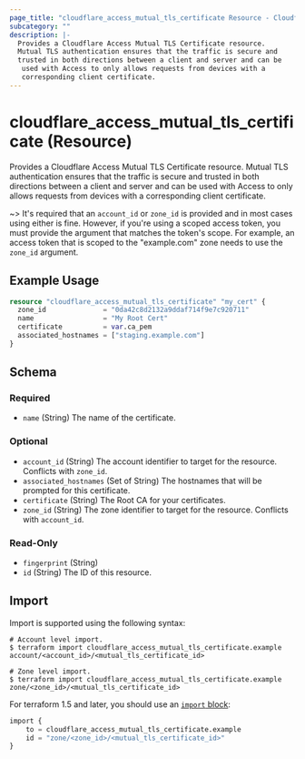 ```yaml
---
page_title: "cloudflare_access_mutual_tls_certificate Resource - Cloudflare"
subcategory: ""
description: |-
  Provides a Cloudflare Access Mutual TLS Certificate resource.
  Mutual TLS authentication ensures that the traffic is secure and
  trusted in both directions between a client and server and can be
   used with Access to only allows requests from devices with a
   corresponding client certificate.
---
```


# cloudflare_access_mutual_tls_certificate (Resource)

Provides a Cloudflare Access Mutual TLS Certificate resource.
Mutual TLS authentication ensures that the traffic is secure and
trusted in both directions between a client and server and can be
 used with Access to only allows requests from devices with a
 corresponding client certificate.

~> It's required that an `account_id` or `zone_id` is provided and in
   most cases using either is fine. However, if you're using a scoped
   access token, you must provide the argument that matches the token's
   scope. For example, an access token that is scoped to the "example.com"
   zone needs to use the `zone_id` argument.

## Example Usage

```terraform
resource "cloudflare_access_mutual_tls_certificate" "my_cert" {
  zone_id              = "0da42c8d2132a9ddaf714f9e7c920711"
  name                 = "My Root Cert"
  certificate          = var.ca_pem
  associated_hostnames = ["staging.example.com"]
}
```
<!-- schema generated by tfplugindocs -->
## Schema

### Required

- `name` (String) The name of the certificate.

### Optional

- `account_id` (String) The account identifier to target for the resource. Conflicts with `zone_id`.
- `associated_hostnames` (Set of String) The hostnames that will be prompted for this certificate.
- `certificate` (String) The Root CA for your certificates.
- `zone_id` (String) The zone identifier to target for the resource. Conflicts with `account_id`.

### Read-Only

- `fingerprint` (String)
- `id` (String) The ID of this resource.

## Import

Import is supported using the following syntax:

```shell
# Account level import.
$ terraform import cloudflare_access_mutual_tls_certificate.example account/<account_id>/<mutual_tls_certificate_id>

# Zone level import.
$ terraform import cloudflare_access_mutual_tls_certificate.example zone/<zone_id>/<mutual_tls_certificate_id>
```

For terraform 1.5 and later, you should use an [`import` block](https://developer.hashicorp.com/terraform/language/import):
```terraform
import {
    to = cloudflare_access_mutual_tls_certificate.example
    id = "zone/<zone_id>/<mutual_tls_certificate_id>"
}
```
